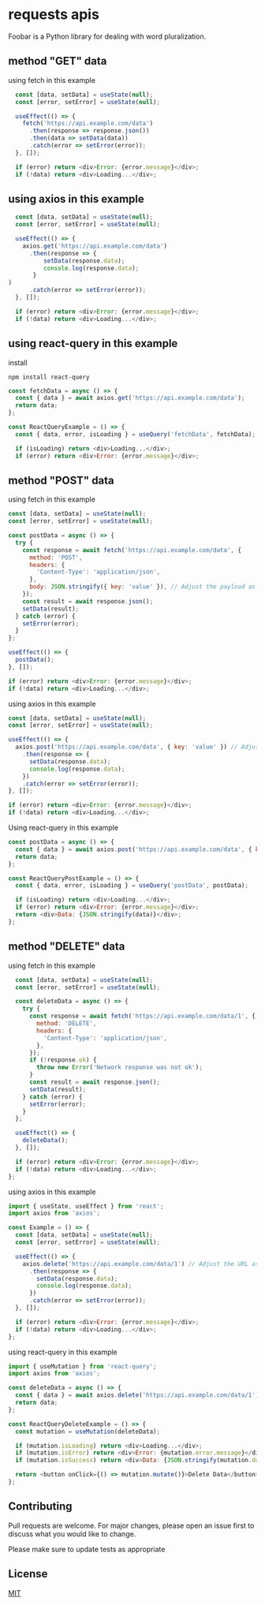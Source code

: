 # requests apis

Foobar is a Python library for dealing with word pluralization.

## method "GET" data

using fetch in this example

```javascript
  const [data, setData] = useState(null);
  const [error, setError] = useState(null);

  useEffect(() => {
    fetch('https://api.example.com/data')
      .then(response => response.json())
      .then(data => setData(data))
      .catch(error => setError(error));
  }, []);

  if (error) return <div>Error: {error.message}</div>;
  if (!data) return <div>Loading...</div>;
```

## using axios in this example

```javascript
  const [data, setData] = useState(null);
  const [error, setError] = useState(null);

  useEffect(() => {
    axios.get('https://api.example.com/data')
      .then(response => {
          setData(response.data);
          console.log(response.data);
       }
)
      .catch(error => setError(error));
  }, []);

  if (error) return <div>Error: {error.message}</div>;
  if (!data) return <div>Loading...</div>;
```

## using react-query in this example

install
```bach
npm install react-query
```
```javascript
const fetchData = async () => {
  const { data } = await axios.get('https://api.example.com/data');
  return data;
};

const ReactQueryExample = () => {
  const { data, error, isLoading } = useQuery('fetchData', fetchData);

  if (isLoading) return <div>Loading...</div>;
  if (error) return <div>Error: {error.message}</div>;
```


## method "POST" data

using fetch in this example
```javascript
const [data, setData] = useState(null);
const [error, setError] = useState(null);

const postData = async () => {
  try {
    const response = await fetch('https://api.example.com/data', {
      method: 'POST',
      headers: {
        'Content-Type': 'application/json',
      },
      body: JSON.stringify({ key: 'value' }), // Adjust the payload as needed
    });
    const result = await response.json();
    setData(result);
  } catch (error) {
    setError(error);
  }
};

useEffect(() => {
  postData();
}, []);

if (error) return <div>Error: {error.message}</div>;
if (!data) return <div>Loading...</div>;
```


using axios in this example

```javascript
const [data, setData] = useState(null);
const [error, setError] = useState(null);

useEffect(() => {
  axios.post('https://api.example.com/data', { key: 'value' }) // Adjust the payload as needed
    .then(response => {
      setData(response.data);
      console.log(response.data);
    })
    .catch(error => setError(error));
}, []);

if (error) return <div>Error: {error.message}</div>;
if (!data) return <div>Loading...</div>;
```

Using react-query in this example

```javascript
const postData = async () => {
  const { data } = await axios.post('https://api.example.com/data', { key: 'value' }); // Adjust the payload as needed
  return data;
};

const ReactQueryPostExample = () => {
  const { data, error, isLoading } = useQuery('postData', postData);

  if (isLoading) return <div>Loading...</div>;
  if (error) return <div>Error: {error.message}</div>;
  return <div>Data: {JSON.stringify(data)}</div>;
};

```

## method "DELETE" data

using fetch in this example
``` javascript
  const [data, setData] = useState(null);
  const [error, setError] = useState(null);

  const deleteData = async () => {
    try {
      const response = await fetch('https://api.example.com/data/1', { // Adjust the URL as needed
        method: 'DELETE',
        headers: {
          'Content-Type': 'application/json',
        },
      });
      if (!response.ok) {
        throw new Error('Network response was not ok');
      }
      const result = await response.json();
      setData(result);
    } catch (error) {
      setError(error);
    }
  };

  useEffect(() => {
    deleteData();
  }, []);

  if (error) return <div>Error: {error.message}</div>;
  if (!data) return <div>Loading...</div>;
};
```

using axios in this example
```javascript
import { useState, useEffect } from 'react';
import axios from 'axios';

const Example = () => {
  const [data, setData] = useState(null);
  const [error, setError] = useState(null);

  useEffect(() => {
    axios.delete('https://api.example.com/data/1') // Adjust the URL as needed
      .then(response => {
        setData(response.data);
        console.log(response.data);
      })
      .catch(error => setError(error));
  }, []);

  if (error) return <div>Error: {error.message}</div>;
  if (!data) return <div>Loading...</div>;
};
```

using react-query in this example
```javascript
import { useMutation } from 'react-query';
import axios from 'axios';

const deleteData = async () => {
  const { data } = await axios.delete('https://api.example.com/data/1'); // Adjust the URL as needed
  return data;
};

const ReactQueryDeleteExample = () => {
  const mutation = useMutation(deleteData);

  if (mutation.isLoading) return <div>Loading...</div>;
  if (mutation.isError) return <div>Error: {mutation.error.message}</div>;
  if (mutation.isSuccess) return <div>Data: {JSON.stringify(mutation.data)}</div>;

  return <button onClick={() => mutation.mutate()}>Delete Data</button>;
};
```


## Contributing

Pull requests are welcome. For major changes, please open an issue first
to discuss what you would like to change.

Please make sure to update tests as appropriate

## License

[MIT](https://choosealicense.com/licenses/mit/)
